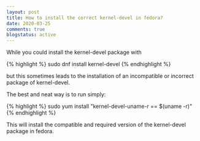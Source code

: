 ```yaml
---
layout: post
title: How to install the correct kernel-devel in fedora?
date: 2020-03-25
comments: true
blogstatus: active
---
```

While you could install the kernel-devel package with 

{% highlight %}
sudo dnf install kernel-devel
{% endhighlight %}

but this sometimes leads to the installation of an incompatible or incorrect package of kernel-devel. 

The best and neat way is to run simply:
 
{% highlight %}
sudo yum install "kernel-devel-uname-r == $(uname -r)"
{% endhighlight %}

This will install the compatible and required version of the kernel-devel package in fedora.
